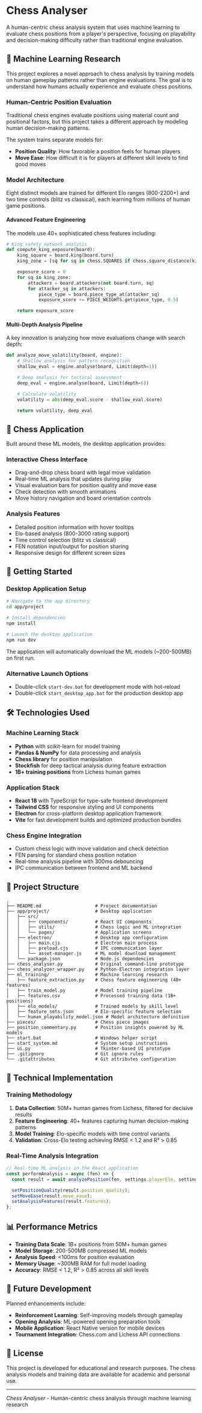 # Chess Analyser

A human-centric chess analysis system that uses machine learning to evaluate chess positions from a player's perspective, focusing on playability and decision-making difficulty rather than traditional engine evaluation.

## 🧠 Machine Learning Research

This project explores a novel approach to chess analysis by training models on human gameplay patterns rather than engine evaluations. The goal is to understand how humans actually experience and evaluate chess positions.

### Human-Centric Position Evaluation

Traditional chess engines evaluate positions using material count and positional factors, but this project takes a different approach by modeling human decision-making patterns.

The system trains separate models for:
- **Position Quality**: How favorable a position feels for human players
- **Move Ease**: How difficult it is for players at different skill levels to find good moves

### Model Architecture

Eight distinct models are trained for different Elo ranges (800-2200+) and two time controls (blitz vs classical), each learning from millions of human game positions.

#### Advanced Feature Engineering

The models use 40+ sophisticated chess features including:

```python
# King safety network analysis
def compute_king_exposure(board):
    king_square = board.king(board.turn)
    king_zone = [sq for sq in chess.SQUARES if chess.square_distance(king_square, sq) <= 1]

    exposure_score = 0
    for sq in king_zone:
        attackers = board.attackers(not board.turn, sq)
        for attacker_sq in attackers:
            piece_type = board.piece_type_at(attacker_sq)
            exposure_score += PIECE_WEIGHTS.get(piece_type, 0.5)

    return exposure_score
```

#### Multi-Depth Analysis Pipeline

A key innovation is analyzing how move evaluations change with search depth:

```python
def analyze_move_volatility(board, engine):
    # Shallow analysis for pattern recognition
    shallow_eval = engine.analyse(board, Limit(depth=1))

    # Deep analysis for tactical assessment
    deep_eval = engine.analyse(board, Limit(depth=6))

    # Calculate volatility
    volatility = abs(deep_eval.score - shallow_eval.score)

    return volatility, deep_eval
```

## 🎯 Chess Application

Built around these ML models, the desktop application provides:

### Interactive Chess Interface
- Drag-and-drop chess board with legal move validation
- Real-time ML analysis that updates during play
- Visual evaluation bars for position quality and move ease
- Check detection with smooth animations
- Move history navigation and board orientation controls

### Analysis Features
- Detailed position information with hover tooltips
- Elo-based analysis (800-3000 rating support)
- Time control selection (blitz vs classical)
- FEN notation input/output for position sharing
- Responsive design for different screen sizes

## 🚀 Getting Started

### Desktop Application Setup

```bash
# Navigate to the app directory
cd app/project

# Install dependencies
npm install

# Launch the desktop application
npm run dev
```

The application will automatically download the ML models (~200-500MB) on first run.

### Alternative Launch Options
- Double-click `start-dev.bat` for development mode with hot-reload
- Double-click `start_desktop_app.bat` for the production desktop app

## 🛠️ Technologies Used

### Machine Learning Stack
- **Python** with scikit-learn for model training
- **Pandas & NumPy** for data processing and analysis
- **Chess library** for position manipulation
- **Stockfish** for deep tactical analysis during feature extraction
- **1B+ training positions** from Lichess human games

### Application Stack
- **React 18** with TypeScript for type-safe frontend development
- **Tailwind CSS** for responsive styling and UI components
- **Electron** for cross-platform desktop application framework
- **Vite** for fast development builds and optimized production bundles

### Chess Engine Integration
- Custom chess logic with move validation and check detection
- FEN parsing for standard chess position notation
- Real-time analysis pipeline with 300ms debouncing
- IPC communication between frontend and ML backend

## 📁 Project Structure

```
.
├── README.md                    # Project documentation
├── app/project/                 # Desktop application
│   ├── src/
│   │   ├── components/          # React UI components
│   │   ├── utils/               # Chess logic and ML integration
│   │   └── pages/               # Application screens
│   ├── electron/                # Desktop app configuration
│   │   ├── main.cjs             # Electron main process
│   │   ├── preload.cjs          # IPC communication layer
│   │   └── asset-manager.js     # ML model download management
│   └── package.json             # Node.js dependencies
├── chess_analyser.py            # Original command-line prototype
├── chess_analyzer_wrapper.py    # Python-Electron integration layer
├── ml_training/                 # Machine learning research
│   ├── feature_extraction.py    # Chess feature engineering (40+ features)
│   ├── train_model.py           # Model training pipeline
│   ├── features.csv             # Processed training data (1B+ positions)
│   ├── elo_models/              # Trained models by skill level
│   ├── feature_sets.json        # Elo-specific feature selection
│   └── human_playability_model.json # Model architecture definition
├── pieces/                      # Chess piece images
├── position_commentary.py       # Position insights powered by ML models
├── start.bat                    # Windows helper script
├── start_system.md              # System setup instructions
├── ui.py                        # Tkinter-based UI prototype
├── .gitignore                   # Git ignore rules
└── .gitattributes               # Git attributes configuration
```

## 🔬 Technical Implementation

### Training Methodology

1. **Data Collection**: 50M+ human games from Lichess, filtered for decisive results
2. **Feature Engineering**: 40+ features capturing human decision-making patterns
3. **Model Training**: Elo-specific models with time control variants
4. **Validation**: Cross-Elo testing achieving RMSE < 1.2 and R² > 0.85

### Real-Time Analysis Integration

```javascript
// Real-time ML analysis in the React application
const performAnalysis = async (fen) => {
  const result = await analyzePosition(fen, settings.playerElo, settings.timeControl);

  setPositionQuality(result.position_quality);
  setMoveEase(result.move_ease);
  setAnalysisFeatures(result.features);
};
```

## 📊 Performance Metrics

- **Training Data Scale**: 1B+ positions from 50M+ human games
- **Model Storage**: 200-500MB compressed ML models
- **Analysis Speed**: <100ms for position evaluation
- **Memory Usage**: ~300MB RAM for full model loading
- **Accuracy**: RMSE < 1.2, R² > 0.85 across all skill levels

## 🔮 Future Development

Planned enhancements include:
- **Reinforcement Learning**: Self-improving models through gameplay
- **Opening Analysis**: ML-powered opening preparation tools
- **Mobile Application**: React Native version for mobile devices
- **Tournament Integration**: Chess.com and Lichess API connections

## 📄 License

This project is developed for educational and research purposes. The chess analysis models and training data are available for academic and personal use.

---

*Chess Analyser* - Human-centric chess analysis through machine learning research
